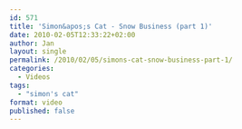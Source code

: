 ```yaml
---
id: 571
title: 'Simon&apos;s Cat - Snow Business (part 1)'
date: 2010-02-05T12:33:22+02:00
author: Jan
layout: single
permalink: /2010/02/05/simons-cat-snow-business-part-1/
categories:
  - Videos
tags:
  - "simon's cat"
format: video
published: false
---
```

